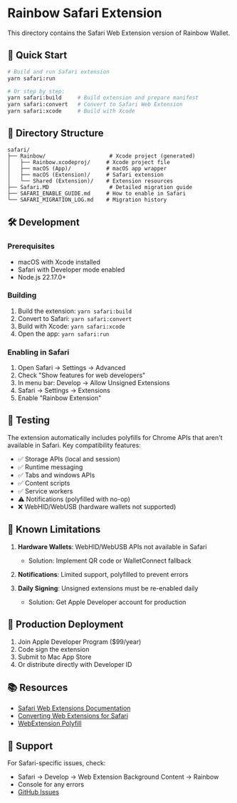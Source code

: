 # Rainbow Safari Extension

This directory contains the Safari Web Extension version of Rainbow Wallet.

## 🚀 Quick Start

```bash
# Build and run Safari extension
yarn safari:run

# Or step by step:
yarn safari:build     # Build extension and prepare manifest
yarn safari:convert   # Convert to Safari Web Extension
yarn safari:xcode     # Build with Xcode
```

## 📁 Directory Structure

```
safari/
├── Rainbow/                    # Xcode project (generated)
│   ├── Rainbow.xcodeproj/     # Xcode project file
│   ├── macOS (App)/           # macOS app wrapper
│   ├── macOS (Extension)/     # Safari extension
│   └── Shared (Extension)/    # Extension resources
├── Safari.MD                   # Detailed migration guide
├── SAFARI_ENABLE_GUIDE.md     # How to enable in Safari
└── SAFARI_MIGRATION_LOG.md    # Migration history

```

## 🛠️ Development

### Prerequisites
- macOS with Xcode installed
- Safari with Developer mode enabled
- Node.js 22.17.0+

### Building
1. Build the extension: `yarn safari:build`
2. Convert to Safari: `yarn safari:convert`
3. Build with Xcode: `yarn safari:xcode`
4. Open the app: `yarn safari:run`

### Enabling in Safari
1. Open Safari → Settings → Advanced
2. Check "Show features for web developers"
3. In menu bar: Develop → Allow Unsigned Extensions
4. Safari → Settings → Extensions
5. Enable "Rainbow Extension"

## 🧪 Testing

The extension automatically includes polyfills for Chrome APIs that aren't available in Safari. Key compatibility features:

- ✅ Storage APIs (local and session)
- ✅ Runtime messaging
- ✅ Tabs and windows APIs
- ✅ Content scripts
- ✅ Service workers
- ⚠️ Notifications (polyfilled with no-op)
- ❌ WebHID/WebUSB (hardware wallets not supported)

## 📝 Known Limitations

1. **Hardware Wallets**: WebHID/WebUSB APIs not available in Safari
   - Solution: Implement QR code or WalletConnect fallback

2. **Notifications**: Limited support, polyfilled to prevent errors

3. **Daily Signing**: Unsigned extensions must be re-enabled daily
   - Solution: Get Apple Developer account for production

## 🚢 Production Deployment

1. Join Apple Developer Program ($99/year)
2. Code sign the extension
3. Submit to Mac App Store
4. Or distribute directly with Developer ID

## 📚 Resources

- [Safari Web Extensions Documentation](https://developer.apple.com/documentation/safariservices/safari_web_extensions)
- [Converting Web Extensions for Safari](https://developer.apple.com/documentation/safariservices/safari_web_extensions/converting_a_web_extension_for_safari)
- [WebExtension Polyfill](https://github.com/mozilla/webextension-polyfill)

## 🤝 Support

For Safari-specific issues, check:
- Safari → Develop → Web Extension Background Content → Rainbow
- Console for any errors
- [GitHub Issues](https://github.com/rainbow-me/browser-extension/issues)